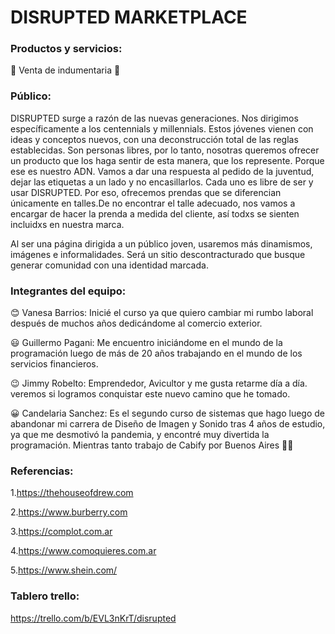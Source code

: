 # DISRUPTED MARKETPLACE

### Productos y servicios:

👚 Venta de indumentaria 👕

### Público:

DISRUPTED surge a razón de las nuevas generaciones. Nos dirigimos específicamente a los centennials y millennials. Estos jóvenes vienen con ideas y conceptos nuevos, con una deconstrucción total de las reglas establecidas. Son personas libres, por lo tanto, nosotras queremos ofrecer un producto que los haga sentir de esta manera, que los represente. Porque ese es nuestro ADN.
Vamos a dar una respuesta al pedido de la juventud, dejar las etiquetas a un lado y no encasillarlos. Cada uno es libre de ser y usar DISRUPTED. Por eso, ofrecemos prendas que se diferencian únicamente en talles.De no encontrar el talle adecuado, nos vamos a encargar de hacer la prenda a medida del cliente, así todxs se sienten incluidxs en nuestra marca.



Al ser una página dirigida a un público joven, usaremos más dinamismos, imágenes e informalidades. Será un sitio descontracturado que busque generar comunidad con una identidad marcada.


### Integrantes del equipo:

😊 Vanesa Barrios: Inicié el curso ya que quiero cambiar mi rumbo laboral después de muchos años dedicándome al comercio exterior.

😃 Guillermo Pagani: Me encuentro iniciándome en el mundo de la programación luego de más de 20 años trabajando en el mundo de los servicios financieros.

😉 Jimmy Robelto: Emprendedor, Avicultor y me gusta retarme día a día. veremos si logramos conquistar este nuevo camino que he tomado.

😀 Candelaria Sanchez: Es el segundo curso de sistemas que hago luego de abandonar mi carrera de Diseño de Imagen y Sonido tras 4 años de estudio, ya que me desmotivó la pandemia, y encontré muy divertida la programación. Mientras tanto trabajo de Cabify por Buenos Aires 🤟🏼


### Referencias:

1.https://thehouseofdrew.com

2.https://www.burberry.com

3.https://complot.com.ar

4.https://www.comoquieres.com.ar

5.https://www.shein.com/

### Tablero trello:

https://trello.com/b/EVL3nKrT/disrupted
